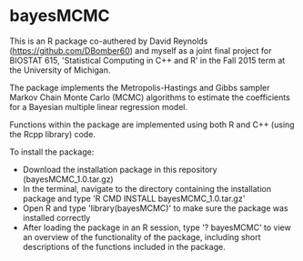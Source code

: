 # bayesMCMC

This is an R package co-authered by David Reynolds (https://github.com/DBomber60) and myself as a joint final project for BIOSTAT 615, 'Statistical Computing in C++ and R' in the Fall 2015 term at the University of Michigan.

The package implements the Metropolis-Hastings and Gibbs sampler Markov Chain Monte Carlo (MCMC) algorithms to estimate the coefficients for a Bayesian multiple linear regression model.

Functions within the package are implemented using both R and C++ (using the Rcpp library) code.

To install the package:
* Download the installation package in this repository (bayesMCMC_1.0.tar.gz)
* In the terminal, navigate to the directory containing the installation package and type 'R CMD INSTALL bayesMCMC_1.0.tar.gz'
* Open R and type 'library(bayesMCMC)' to make sure the package was installed correctly
* After loading the package in an R session, type '? bayesMCMC' to view an overview of the functionality of the package, including short descriptions of the functions included in the package.
